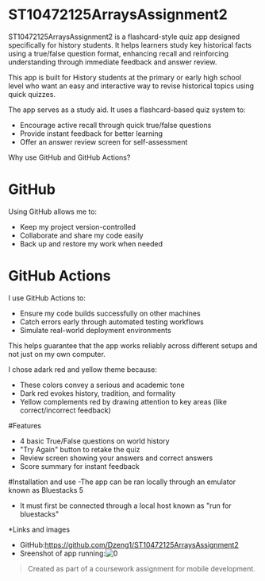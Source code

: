 # ST10472125ArraysAssignment2


ST10472125ArraysAssignment2 is a flashcard-style quiz app designed specifically for history students. It helps learners study key historical facts using a true/false question format, enhancing recall and reinforcing understanding through immediate feedback and answer review.


This app is built for History students at the primary or early high school level who want an easy and interactive way to revise historical topics using quick quizzes.


The app serves as a study aid. It uses a flashcard-based quiz system to:
- Encourage active recall through quick true/false questions
- Provide instant feedback for better learning
- Offer an answer review screen for self-assessment

 Why use GitHub and GitHub Actions?

# GitHub
Using GitHub allows me to:
- Keep my project version-controlled
- Collaborate and share my code easily
- Back up and restore my work when needed

# GitHub Actions
I use GitHub Actions to:
- Ensure my code builds successfully on other machines
- Catch errors early through automated testing workflows
- Simulate real-world deployment environments

This helps guarantee that the app works reliably across different setups and not just on my own computer.


I chose adark red and yellow theme because:
- These colors convey a serious and academic tone
- Dark red evokes history, tradition, and formality
- Yellow complements red by drawing attention to key areas (like correct/incorrect feedback)

#Features
-  4 basic True/False questions on world history
-  "Try Again" button to retake the quiz
-  Review screen showing your answers and correct answers
-  Score summary for instant feedback

#Installation and use
-The app can be ran locally through an emulator known as Bluestacks 5
- It must first be connected through a local host known as "run for bluestacks"

*Links and images
- GitHub:https://github.com/Dzeng1/ST10472125ArraysAssignment2
- Sreenshot of app running:![0](https://github.com/user-attachments/assets/45af98aa-7187-4295-b6e7-892d817ee970)



> Created as part of a coursework assignment for mobile development.
